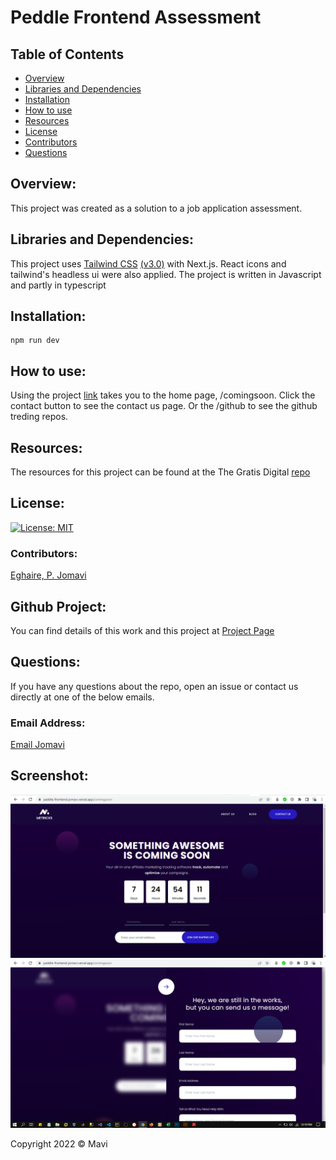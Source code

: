 # Peddle Frontend Assessment

## Table of Contents

- [Overview](#overview)
- [Libraries and Dependencies](#Libraries)
- [Installation](#installation)
- [How to use](#how)
- [Resources](#resources)
- [License](#license)
- [Contributors](#contributors)
- [Questions](#questions)

## Overview:

This project was created as a solution to a job application assessment.

## Libraries and Dependencies:

This project uses [Tailwind CSS](https://tailwindcss.com/) [(v3.0)](https://tailwindcss.com/blog/tailwindcss-v3) with Next.js. React icons and tailwind's headless ui were also applied. The project is written in Javascript and partly in typescript

## Installation:

```
npm run dev

```

## How to use:

Using the project [link](https://peddle-frontend-jomavi.vercel.app/) takes you to the home page, /comingsoon. Click the contact button to see the contact us page. Or the /github to see the github treding repos.

## Resources:

The resources for this project can be found at the The Gratis Digital [repo](https://github.com/Gratis-digital-world/Peddle-Frontend-Assessment)

## License:

[![License: MIT](https://img.shields.io/badge/License-MIT-yellow.svg)](https://opensource.org/licenses/MIT)

### Contributors:

[Eghaire, P. Jomavi](https://github.com/jeghaire)

## Github Project:

You can find details of this work and this project at [Project Page](https://github.com/jeghaire/paddle-frontend-assessment)

## Questions:

If you have any questions about the repo, open an issue or contact us directly at one of the below emails.

### Email Address:

[Email Jomavi](mailto:jomaviprz@gmail.com)

## Screenshot:

<img src="./Capture.png"/>
<img src="./capture1.png"/>

Copyright 2022 &copy; Mavi
